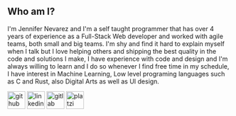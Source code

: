 ## Who am I?

I'm Jennifer Nevarez and I'm a self taught programmer that has over 4 years of experience as a Full-Stack Web developer and worked with agile teams, both small and big teams.
I'm shy and find it hard to explain myself when I talk but I love helping others and shipping the best quality in the code and solutions I make, I have experience with code and design and I'm always willing to learn and I do so whenever I find free time in my schedule, I have interest in Machine Learning, Low level programing languages such as C and Rust, also Digital Arts as well as UI design.

[<img src='https://cdn.jsdelivr.net/npm/simple-icons@3.0.1/icons/github.svg' alt='github' height='40'>](https://github.com/EmikoJenn)  [<img src='https://cdn.jsdelivr.net/npm/simple-icons@3.0.1/icons/linkedin.svg' alt='linkedin' height='40'>](https://www.linkedin.com/in/jennifer-soreth-nevarez-contreras-59bab71b7/)  [<img src='https://cdn.jsdelivr.net/npm/simple-icons@3.0.1/icons/gitlab.svg' alt='gitlab' height='40'>](https://gitlab.com/EmikoJenn)  [<img src='https://cdn.jsdelivr.net/npm/simple-icons@3.0.1/icons/platzi.svg' alt='platzi' height='40'>](https://platzi.com/p/EmikoJenn/) 

<!--
**EmikoJenn/EmikoJenn** is a ✨ _special_ ✨ repository because its `README.md` (this file) appears on your GitHub profile.

Here are some ideas to get you started:
 🔭 I’m currently working on ...
- 🌱 I’m currently learning ...
- 👯 I’m looking to collaborate on ...
- 🤔 I’m looking for help with ...
- 💬 Ask me about ...
- 📫 How to reach me: ...
- 😄 Pronouns: ...
- ⚡ Fun fact: ...
-->
